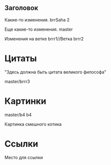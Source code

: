 ## Заголовок

Какие-то изменения. brrSaha 2

Еще какие-то изменения. master

Изменения на ветке brrr1//Ветка brrr2

# Цитаты

"Здесь должна быть цитата великого философа"

master/brrr3

# Картинки

master/b4
b4

Картинка смешного котика

# Ссылки

Место для ссылки
